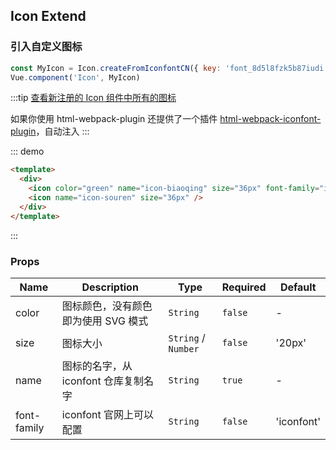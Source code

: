 <style lang="stylus">
.icon-list {
  list-style: none;
  display: flex;
  flex-wrap: wrap;
  &::before {
    content: "（tip: 点击图标就自动复制啦！）";
    width: 100%;
    color: #3eaf7c;
  }
  li {
    position: relative;
    width: 30px;
    height: 30px;
    &:hover {
      > span {
        width: 60px;
        height: 60px;
        left: -15px;
        top: -15px;
        &:before {
          content: '';
          display: inline-block;
          position: absolute;
          width: 100%;
          height: 100%;
          z-index: 1;
          background-color: #eee;
          opacity: 0.9;
          filter: blur(2px);                
        }
        svg, i {
          z-index: 2;
          font-size: 40px;
          cursor: copy;
        }
      }
    }
    > span {
      display: flex;
      justify-content: center;
      align-items: center;
      flex-direction: column;
      position: absolute;
      width: 100%;
      height: 100%;
      font-size: 24px;
      .icon-name {
        display: none;
      }
    }
  }
}
</style>

<script>
import { copyToClipboard } from 'elementui-custom/package/utils/insert-element'

export default {
  created() {  
    if (typeof window !== 'undefined') {
      this.$icon = this.getIcons('el-icon-').reverse()
    }
  },
  methods: {
    arrayUnique(arr) {
      return [...new Set(arr)]
    },
    getIcons(key) {
      const reg = new RegExp(`(?<=\.${key})[\\w-]*?(?=:{1,2}before\\s*\\{\\s*content)`, 'g')
      // 过滤包含 .keyxxx:before{ content } 的styleStyleSheets
      let styleStyleSheets = Object.values(document.styleSheets).filter(sheet => {
        let rules = []
        if (sheet.hasOwnProperty('rules')) {
          rules = sheets.rules
        } else {
          try {
            rules = sheet.cssRules
          } catch(e) {
            // console.warn("Can't read the css rules of: " + sheet.href, e)
            return false
          }
          rules = sheet.cssRules
        }
        
        return [...rules].some(rule => reg.test(rule.cssText))
      })

      let iconClasses = []
      let rules = [...styleStyleSheets[0].cssRules]
      rules.forEach(rule => {
        const name = rule.cssText.match(reg)
        if (name) {
          iconClasses.push(name[0])
        }
      })
      // 最后去个重
      return [...new Set(iconClasses)]
    },
    iconListClick(e) {
      let className
      if (/use/.test(e.target.tagName) ) {
        className = e.target.parentNode.className.baseVal
      } else if (/svg/.test(e.target.tagName) ) {
        className = e.target.className.baseVal
      } else {
        className = e.target.className
      }
      if (/^(el-icon)/.test(className)) {
        copyToClipboard(`<i class="${className}"/>`)
        if (this.$message) {
          this.$message(`copy: <i class="${className}"/>`)
        }
      }
    }
  },
  mounted() {
    this.$nextTick(() => {
      this.iconLists = [...this.$el.getElementsByClassName('icon-list')]
      this.iconLists.forEach(item => item.addEventListener('click', this.iconListClick, false))
    })
  },
  beforeDestroy() {
    this.iconLists.forEach(item => item.removeEventListener('click', this.iconListClick, false))
  }
}
</script>

<!-- ---------------------- 对原文档的补充 end ----------------------  -->

## Icon Extend

### 引入自定义图标

```js
const MyIcon = Icon.createFromIconfontCN({ key: 'font_8d5l8fzk5b87iudi' })
Vue.component('Icon', MyIcon)
```

:::tip
<a href="../iconfont.html?iconfontKey=font_8d5l8fzk5b87iudi">查看新注册的 Icon 组件中所有的图标</a>

如果你使用 html-webpack-plugin 还提供了一个插件 [html-webpack-iconfont-plugin](https://github.com/busyrat/html-webpack-iconfont-plugin)，自动注入
:::

::: demo

```html
<template>
  <div>
    <icon color="green" name="icon-biaoqing" size="36px" font-family="iconfont" />
    <icon name="icon-souren" size="36px" />
  </div>
</template>
```

:::

### Props

| Name        | Description                          | Type                | Required | Default    |
| ----------- | ------------------------------------ | ------------------- | -------- | ---------- |
| color       | 图标颜色，没有颜色即为使用 SVG 模式  | `String`            | `false`  | -          |
| size        | 图标大小                             | `String` / `Number` | `false`  | '20px'     |
| name        | 图标的名字，从 iconfont 仓库复制名字 | `String`            | `true`   | -          |
| font-family | iconfont 官网上可以配置              | `String`            | `false`  | 'iconfont' |
